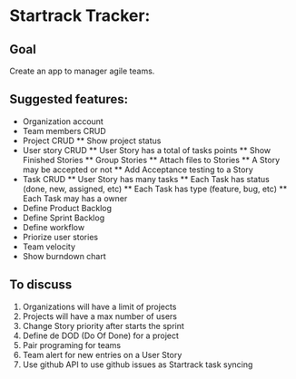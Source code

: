 # Startrack Tracker:

## Goal
Create an app to manager agile teams.

## Suggested features:

* Organization account
* Team members CRUD
* Project CRUD
** Show project status
* User story CRUD
** User Story has a total of tasks points
** Show Finished Stories
** Group Stories
** Attach files to Stories
** A Story may be accepted or not
** Add Acceptance testing to a Story
* Task CRUD
** User Story has many tasks
** Each Task has status (done, new, assigned, etc)
** Each Task has type (feature, bug, etc)
** Each Task may has a owner
* Define Product Backlog
* Define Sprint Backlog
* Define workflow
* Priorize user stories
* Team velocity
* Show burndown chart

## To discuss

1. Organizations will have a limit of projects
2. Projects will have a max number of users
3. Change Story priority after starts the sprint
4. Define de DOD (Do Of Done) for a project
5. Pair programing for teams
6. Team alert for new entries on a User Story
7. Use github API to use github issues as Startrack task syncing